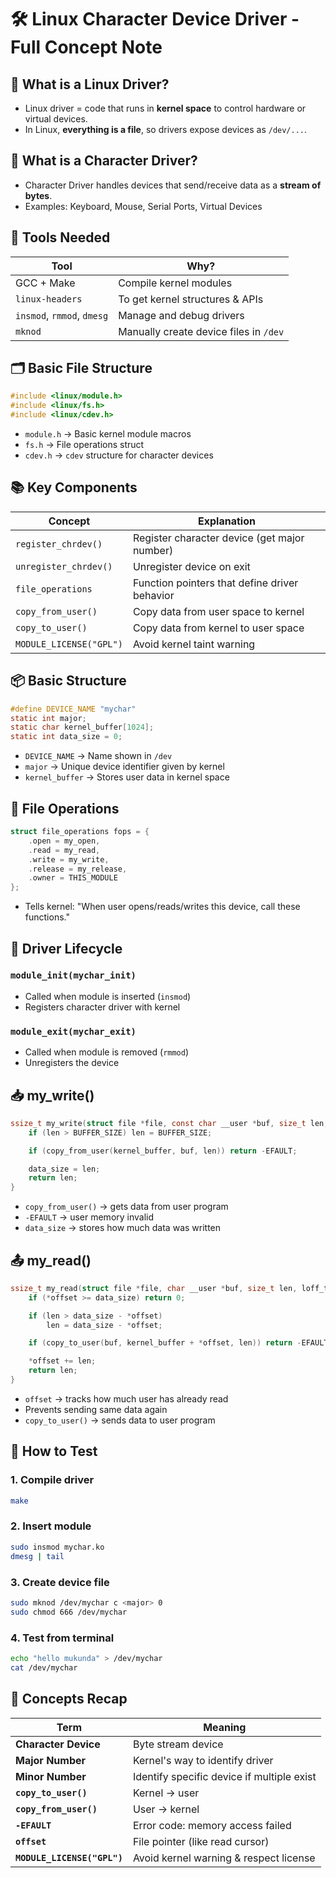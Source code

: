# 🛠️ Linux Character Device Driver - Full Concept Note

## 📌 What is a Linux Driver?

- Linux driver = code that runs in **kernel space** to control hardware or virtual devices.
- In Linux, **everything is a file**, so drivers expose devices as `/dev/...`.



## 🧾 What is a Character Driver?

- Character Driver handles devices that send/receive data as a **stream of bytes**.
- Examples: Keyboard, Mouse, Serial Ports, Virtual Devices



## 🔧 Tools Needed

| Tool | Why? |
|------|------|
| GCC + Make | Compile kernel modules |
| `linux-headers` | To get kernel structures & APIs |
| `insmod`, `rmmod`, `dmesg` | Manage and debug drivers |
| `mknod` | Manually create device files in `/dev` |



## 🗂️ Basic File Structure

```c
#include <linux/module.h>
#include <linux/fs.h>
#include <linux/cdev.h>
```

* `module.h` → Basic kernel module macros
* `fs.h` → File operations struct
* `cdev.h` → `cdev` structure for character devices



## 📚 Key Components

| Concept                 | Explanation                                   |
| ----------------------- | --------------------------------------------- |
| `register_chrdev()`     | Register character device (get major number)  |
| `unregister_chrdev()`   | Unregister device on exit                     |
| `file_operations`       | Function pointers that define driver behavior |
| `copy_from_user()`      | Copy data from user space to kernel           |
| `copy_to_user()`        | Copy data from kernel to user space           |
| `MODULE_LICENSE("GPL")` | Avoid kernel taint warning                    |



## 📦 Basic Structure

```c
#define DEVICE_NAME "mychar"
static int major;
static char kernel_buffer[1024];
static int data_size = 0;
```

* `DEVICE_NAME` → Name shown in `/dev`
* `major` → Unique device identifier given by kernel
* `kernel_buffer` → Stores user data in kernel space



## 📲 File Operations

```c
struct file_operations fops = {
    .open = my_open,
    .read = my_read,
    .write = my_write,
    .release = my_release,
    .owner = THIS_MODULE
};
```

* Tells kernel: "When user opens/reads/writes this device, call these functions."



## 🔁 Driver Lifecycle

### `module_init(mychar_init)`

* Called when module is inserted (`insmod`)
* Registers character driver with kernel

### `module_exit(mychar_exit)`

* Called when module is removed (`rmmod`)
* Unregisters the device



## 📥 my\_write()

```c
ssize_t my_write(struct file *file, const char __user *buf, size_t len, loff_t *offset) {
    if (len > BUFFER_SIZE) len = BUFFER_SIZE;

    if (copy_from_user(kernel_buffer, buf, len)) return -EFAULT;

    data_size = len;
    return len;
}
```

* `copy_from_user()` → gets data from user program
* `-EFAULT` → user memory invalid
* `data_size` → stores how much data was written


## 📤 my\_read()

```c
ssize_t my_read(struct file *file, char __user *buf, size_t len, loff_t *offset) {
    if (*offset >= data_size) return 0;

    if (len > data_size - *offset)
        len = data_size - *offset;

    if (copy_to_user(buf, kernel_buffer + *offset, len)) return -EFAULT;

    *offset += len;
    return len;
}
```

* `offset` → tracks how much user has already read
* Prevents sending same data again
* `copy_to_user()` → sends data to user program



## 🧪 How to Test

### 1. Compile driver

```bash
make
```

### 2. Insert module

```bash
sudo insmod mychar.ko
dmesg | tail
```

### 3. Create device file

```bash
sudo mknod /dev/mychar c <major> 0
sudo chmod 666 /dev/mychar
```

### 4. Test from terminal

```bash
echo "hello mukunda" > /dev/mychar
cat /dev/mychar
```



## 🧠 Concepts Recap

| Term                        | Meaning                                    |
| --------------------------- | ------------------------------------------ |
| **Character Device**        | Byte stream device                         |
| **Major Number**            | Kernel's way to identify driver            |
| **Minor Number**            | Identify specific device if multiple exist |
| **`copy_to_user()`**        | Kernel → user                              |
| **`copy_from_user()`**      | User → kernel                              |
| **`-EFAULT`**               | Error code: memory access failed           |
| **`offset`**                | File pointer (like read cursor)            |
| **`MODULE_LICENSE("GPL")`** | Avoid kernel warning & respect license     |


